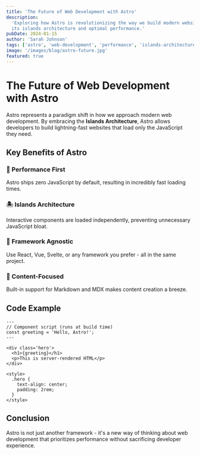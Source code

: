```yaml
---
title: 'The Future of Web Development with Astro'
description:
  'Exploring how Astro is revolutionizing the way we build modern websites with
  its islands architecture and optimal performance.'
pubDate: 2024-01-15
author: 'Sarah Johnson'
tags: ['astro', 'web-development', 'performance', 'islands-architecture']
image: '/images/blog/astro-future.jpg'
featured: true
---
```


# The Future of Web Development with Astro

Astro represents a paradigm shift in how we approach modern web development. By
embracing the **Islands Architecture**, Astro allows developers to build
lightning-fast websites that load only the JavaScript they need.

## Key Benefits of Astro

### 🚀 Performance First

Astro ships zero JavaScript by default, resulting in incredibly fast loading
times.

### 🏝️ Islands Architecture

Interactive components are loaded independently, preventing unnecessary
JavaScript bloat.

### 🔧 Framework Agnostic

Use React, Vue, Svelte, or any framework you prefer - all in the same project.

### 📝 Content-Focused

Built-in support for Markdown and MDX makes content creation a breeze.

## Code Example

```astro
---
// Component script (runs at build time)
const greeting = 'Hello, Astro!';
---

<div class='hero'>
  <h1>{greeting}</h1>
  <p>This is server-rendered HTML</p>
</div>

<style>
  .hero {
    text-align: center;
    padding: 2rem;
  }
</style>
```

## Conclusion

Astro is not just another framework - it's a new way of thinking about web
development that prioritizes performance without sacrificing developer
experience.
